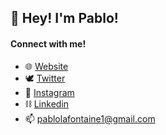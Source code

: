 ## 👋 Hey! I'm Pablo!


#### Connect with me!
- 🌐 [Website](https://pablolafontaine.com)
- 🕊 [Twitter](https://twitter.com/kouhaidev_)
- 📸 [Instagram](https://instagram.com/pablolafontaine1)
- ⛓ [Linkedin](https://linkedin.com/in/pablo-lafontaine)
- 📫 pablolafontaine1@gmail.com
